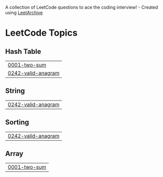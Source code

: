 A collection of LeetCode questions to ace the coding interview! - Created using [LeetArchive](https://github.com/anujlunawat/LeetArchive)


<!---LeetCode Topics Start-->
# LeetCode Topics
## Hash Table
|  |
| ------- |
| [0001-two-sum](https://github.com/Tviens7/DSA-Practice/tree/main/LeetCode/0001-two-sum) |
| [0242-valid-anagram](https://github.com/Tviens7/DSA-Practice/tree/main/LeetCode/0242-valid-anagram) |
## String
|  |
| ------- |
| [0242-valid-anagram](https://github.com/Tviens7/DSA-Practice/tree/main/LeetCode/0242-valid-anagram) |
## Sorting
|  |
| ------- |
| [0242-valid-anagram](https://github.com/Tviens7/DSA-Practice/tree/main/LeetCode/0242-valid-anagram) |
## Array
|  |
| ------- |
| [0001-two-sum](https://github.com/Tviens7/DSA-Practice/tree/main/LeetCode/0001-two-sum) |
<!---LeetCode Topics End-->